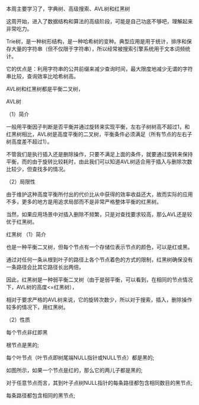本周主要学习了，字典树、高级搜索、AVL树和红黑树

这周开始，进入了数据结构和算法的高级阶段，可能是自己功底不够吧，理解起来非常吃力。

Trie树，是一种树形结构，是一种哈希树的变种。典型应用是用于统计，排序和保存大量的字符串（但不仅限于字符串），所以经常被搜索引擎系统用于文本词频统计。

它的优点是：利用字符串的公共前缀来减少查询时间，最大限度地减少无谓的字符串比较，查询效率比哈希树高。

AVL树和红黑树都是平衡二叉树，

AVL树

（1）简介

一般用平衡因子判断是否平衡并通过旋转来实现平衡，左右子树树高不超过1，和红黑树相比，AVL树是高度平衡的二叉树，平衡条件必须满足（所有节点的左右子树高度差不超过1）。

不管我们是执行插入还是删除操作，只要不满足上面的条件，就要通过旋转来保持平衡，而的由于旋转比较耗时，由此我们可以知道AVL树适合用于插入与删除次数比较少，但查找多的情况。

（2）局限性

由于维护这种高度平衡所付出的代价比从中获得的效率收益还大，故而实际的应用不多，更多的地方是用追求局部而不是非常严格整体平衡的红黑树。

当然，如果应用场景中对插入删除不频繁，只是对查找要求较高，那么AVL还是较优于红黑树。

红黑树 （1）简介

也是一种平衡二叉树，但每个节点有一个存储位表示节点的颜色，可以是红或黑。

通过对任何一条从根到叶子的路径上各个节点着色的方式的限制，红黑树确保没有一条路径会比其它路径长出两倍，

因此，红黑树是一种弱平衡二叉树（由于是弱平衡，可以看到，在相同的节点情况下，AVL树的高度<=红黑树），

相对于要求严格的AVL树来说，它的旋转次数少，所以对于搜索，插入，删除操作较多的情况下，用红黑树。

（2）性质

每个节点非红即黑

根节点是黑的;

每个叶节点（叶节点即树尾端NULL指针或NULL节点）都是黑的;

如图所示，如果一个节点是红的，那么它的两儿子都是黑的;

对于任意节点而言，其到叶子点树NULL指针的每条路径都包含相同数目的黑节点;

每条路径都包含相同的黑节点;